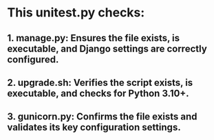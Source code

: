 # This unitest.py checks:

## 1. manage.py: Ensures the file exists, is executable, and Django settings are correctly configured.
## 2. upgrade.sh: Verifies the script exists, is executable, and checks for Python 3.10+.
## 3. gunicorn.py: Confirms the file exists and validates its key configuration settings.
